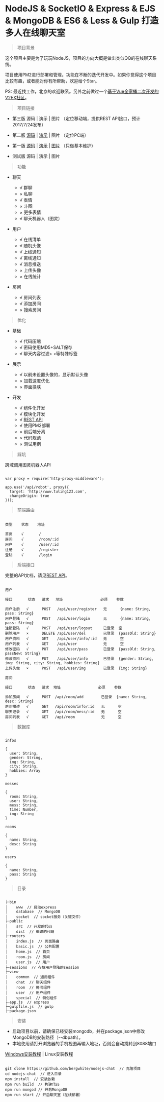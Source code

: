 # NodeJS & SocketIO & Express & EJS & MongoDB & ES6 & Less & Gulp 打造多人在线聊天室

> 项目背景

这个项目主要是为了玩玩NodeJS，项目的方向大概是做出类似QQ的在线聊天系统。

项目使用PM2进行部署和管理，功能在不断的迭代开发中。如果你觉得这个项目比较有趣，或者能对你有所帮助，欢迎给个Star。

PS: 最近找工作，北京的欢迎联系。另外之前做过一个[基于Vue全家桶二次开发的V2EX社区](https://github.com/bergwhite/v2ex-vue)。

> 项目链接

* 第三版 源码 | 演示 | 图片 （定位移动端，提供REST API接口，预计2017/7/24发布）

* 第二版 [源码](https://github.com/bergwhite/nodejs-chat2) | [演示](http://47.93.252.247:8088/) | 图片 （定位PC端）

* 第一版 [源码](https://github.com/bergwhite/nodejs-chat1) | [演示](http://47.93.252.247:8082/) | [图片](DEMO.md) （只做基本维护）

* 测试版 源码 | 演示 | 图片

> 功能

* 聊天
  - √ 群聊
  - × 私聊
  - √ 表情
  - × 斗图
  - × 更多表情
  - √ 聊天机器人（图灵）

* 用户
  - √ 在线清单
  - √ 随机头像
  - √ 上线通知
  - √ 离线通知
  - √ 消息推送
  - × 上传头像
  - × 在线统计

* 房间
  - √ 房间列表
  - √ 添加房间
  - × 搜索房间

> 优化

* 基础
  - √ 代码压缩
  - √ 密码使用MD5+SALT保存
  - √ 聊天内容过滤`< >`等特殊标签

* 展示
  - √ 以前未设置头像的，显示默认头像
  - × 加载速度优化
  - × 界面换肤

* 开发
  - √ 组件化开发
  - √ 模块化开发
  - √ [REST API](API.md)
  - √ 使用PM2部署
  - × 前后端分离
  - × 代码规范
  - × 测试用例

> 踩坑

跨域调用图灵机器人API

```

var proxy = require('http-proxy-middleware');

app.use('/api/robot', proxy({
  target: 'http://www.tuling123.com',
  changeOrigin: true
}));

```

> 前端路由

```

类型    状态    地址

首页    √       /        
房间    √       /room/:id
用户    √       /user/:id
注册    √       /register
登陆    √       /login   

```

> 后端接口

完整的API文档，请见[REST API](API.md)。

```

用户

接口       状态   请求   地址                 必须    参数

用户注册   √      POST   /api/user/register   无      {name: String, pass: String}
用户登陆   √      POST   /api/user/login      无      {name: String, pass: String}
注销登陆   √      POST   /api/user/logout     已登录  空
删除用户   ×      DELETE /api/user/del        已登录  {passOld: String}
用户资料   √      GET    /api/user/info/:id   无      空
用户列表   √      GET    /api/user            无      空
修改密码   √      PUT    /api/user/pass       已登录  {passOld: String, passNew: String}
修改资料   √      PUT    /api/user/info       已登录  {gender: String, img: String, city: String, hobbies: String}
上传头像   ×      POST   /api/user/img        已登录  {img: String}

房间

接口       状态   请求  地址                 必须    参数

添加房间   √      POST  /api/room/add        已登录  {name: String, desc: String}
房间描述   √      GET   /api/room/info/:id   无      空
聊天记录   √      GET   /api/room/mess/:id   无      空
房间列表   √      GET   /api/room            无      空

```

> 数据库

```

infos

{
  user: String,
  gender: String,
  img: String,
  city: String,
  hobbies: Array
}

messes

{
  room: String,
  user: String,
  mess: String,
  time: Number,
  img: String
}

rooms

{
  name: String,
  desc: String
}

users

{
  name: String,
  pass: String
}

```

> 目录

```

├─bin
│    www  // 启动express
│    database  // MongoDB
│    socket  // socket服务（关键文件）
├─public
│    src  // 开发的代码
│    dist  // 编译的代码
├─routers
│    index.js  // 页面路由
│    basic.js  // 公共配置
│    home.js  // 首页
│    room.js  // 房间
│    user.js  // 用户
├─sessions  // 存放用户登陆的session
├─view
│    common  // 通用组件
│    chat  // 聊天组件
│    room  // 房间组件
│    user  // 用户组件
│    special  // 特俗组件
├─app.js  // express
├─gulpfile.js  // gulp
├─package.json

```

> 安装

* 启动项目以前，请确保已经安装mongodb，并在package.json中修改MongoDB的安装路径（--dbpath）。
* 本地使用请打开浏览器的手机视图再输入地址，否则会自动跳转到8088端口

[Windows安装教程](https://jockchou.gitbooks.io/getting-started-with-mongodb/content/book/install.html) | Linux安装教程

```

git clone https://github.com/bergwhite/nodejs-chat  // 克隆项目
cd nodejs-chat  // 进入目录
npm install  // 安装依赖
npm run build  // 构建代码
npm run mongod // 开启MongoDB
npm run start // 开启聊天室（在线部署）

```